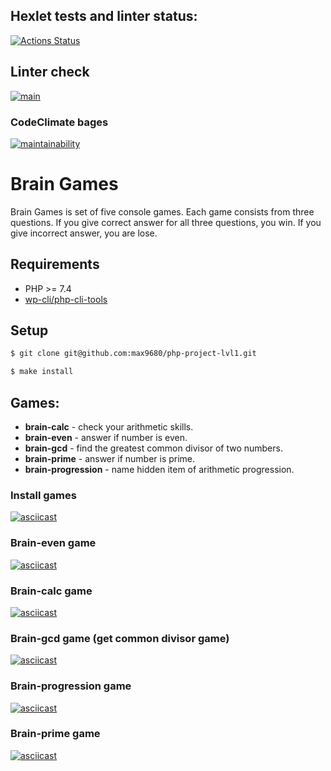 ## Hexlet tests and linter status:
[![Actions Status](https://github.com/max9680/php-project-lvl1/workflows/hexlet-check/badge.svg)](https://github.com/max9680/php-project-lvl1/actions)

## Linter check
[![main](https://github.com/max9680/php-project-lvl1/actions/workflows/main.yml/badge.svg)](https://github.com/max9680/php-project-lvl1/actions/workflows/main.yml)

### CodeClimate bages
[![maintainability](https://api.codeclimate.com/v1/badges/90cdeb61ff2a14490868/maintainability)](https://codeclimate.com/github/max9680/php-project-lvl1/maintainability)

# Brain Games
Brain Games is set of five console games. Each game consists from three questions. If you give correct answer for all three questions, you win. If you give incorrect answer, you are lose.

## Requirements
* PHP >= 7.4
* [wp-cli/php-cli-tools](https://github.com/wp-cli/php-cli-tools)

## Setup
```sh
$ git clone git@github.com:max9680/php-project-lvl1.git

$ make install
```


## Games:
- **brain-calc** - check your arithmetic skills.
- **brain-even** - answer if number is even.
- **brain-gcd** - find the greatest common divisor of two numbers.
- **brain-prime** - answer if number is prime.
- **brain-progression** - name hidden item of arithmetic progression.

### Install games
[![asciicast](https://asciinema.org/a/kl8kMzf9I14yxXbjjqXrQUiOk.svg)](https://asciinema.org/a/kl8kMzf9I14yxXbjjqXrQUiOk)

### Brain-even game
[![asciicast](https://asciinema.org/a/V6D19yCNklSpHUHjXKef2EIM3.svg)](https://asciinema.org/a/V6D19yCNklSpHUHjXKef2EIM3?autoplay=1)

### Brain-calc game
[![asciicast](https://asciinema.org/a/BjZ4Y4R8j4blPXC09rKvUJoQk.svg)](https://asciinema.org/a/BjZ4Y4R8j4blPXC09rKvUJoQk?autoplay=1)

### Brain-gcd game (get common divisor game)
[![asciicast](https://asciinema.org/a/A10NZRGd0atq8AmazZ96SiYU3.svg)](https://asciinema.org/a/A10NZRGd0atq8AmazZ96SiYU3?autoplay=1)

### Brain-progression game
[![asciicast](https://asciinema.org/a/sklUymhYYwyKh4q6ztaJeLRnk.svg)](https://asciinema.org/a/sklUymhYYwyKh4q6ztaJeLRnk?autoplay=1)

### Brain-prime game
[![asciicast](https://asciinema.org/a/cNC5dF1QOYMHqXDCcNqP2O3Az.svg)](https://asciinema.org/a/cNC5dF1QOYMHqXDCcNqP2O3Az?autoplay=1)
